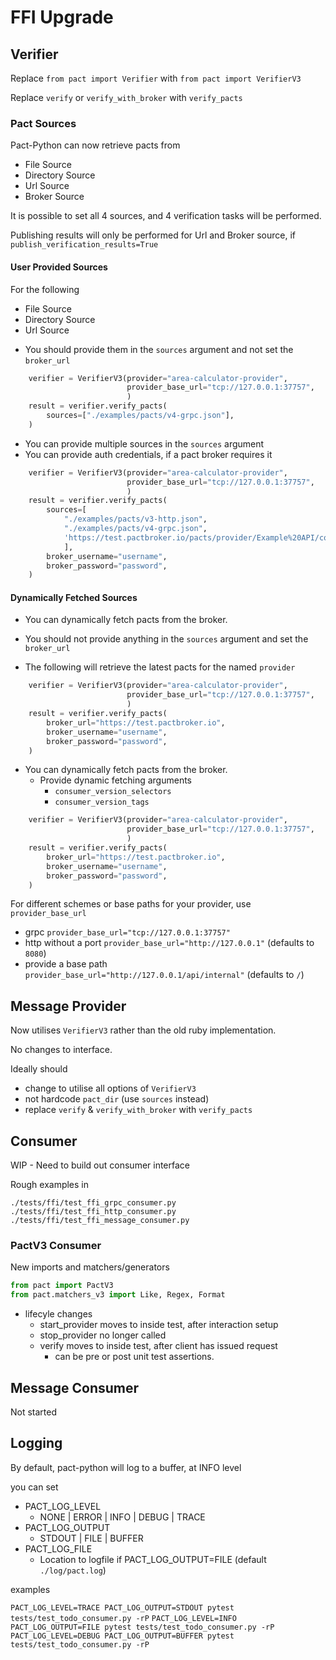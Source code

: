 # FFI Upgrade

## Verifier

Replace `from pact import Verifier`
with `from pact import VerifierV3`

Replace `verify` or `verify_with_broker`
with `verify_pacts`

### Pact Sources

Pact-Python can now retrieve pacts from

- File Source
- Directory Source
- Url Source
- Broker Source

It is possible to set all 4 sources, and 4 verification tasks will be performed.

Publishing results will only be performed for Url and Broker source, if `publish_verification_results=True`

#### User Provided Sources

For the following

- File Source
- Directory Source
- Url Source

* You should provide them in the `sources` argument and not set the `broker_url`

```python
    verifier = VerifierV3(provider="area-calculator-provider",
                          provider_base_url="tcp://127.0.0.1:37757",
                          )
    result = verifier.verify_pacts(
        sources=["./examples/pacts/v4-grpc.json"],
    )
```

- You can provide multiple sources in the `sources` argument
- You can provide auth credentials, if a pact broker requires it

```python
    verifier = VerifierV3(provider="area-calculator-provider",
                          provider_base_url="tcp://127.0.0.1:37757",
                          )
    result = verifier.verify_pacts(
        sources=[
            "./examples/pacts/v3-http.json",
            "./examples/pacts/v4-grpc.json",
            'https://test.pactbroker.io/pacts/provider/Example%20API/consumer/Example%20App/latest'
            ],
        broker_username="username",
        broker_password="password",
    )
```

#### Dynamically Fetched Sources

- You can dynamically fetch pacts from the broker.
- You should not provide anything in the `sources` argument and set the `broker_url`

- The following will retrieve the latest pacts for the named `provider`

```python
    verifier = VerifierV3(provider="area-calculator-provider",
                          provider_base_url="tcp://127.0.0.1:37757",
                          )
    result = verifier.verify_pacts(
        broker_url="https://test.pactbroker.io",
        broker_username="username",
        broker_password="password",
    )
```

- You can dynamically fetch pacts from the broker.
  - Provide dynamic fetching arguments
    - `consumer_version_selectors`
    - `consumer_version_tags`

```python
    verifier = VerifierV3(provider="area-calculator-provider",
                          provider_base_url="tcp://127.0.0.1:37757",
                          )
    result = verifier.verify_pacts(
        broker_url="https://test.pactbroker.io",
        broker_username="username",
        broker_password="password",
    )
```

For different schemes or base paths for your provider, use `provider_base_url`

- grpc `provider_base_url="tcp://127.0.0.1:37757"`
- http without a port `provider_base_url="http://127.0.0.1"` (defaults to `8080`)
- provide a base path `provider_base_url="http://127.0.0.1/api/internal"` (defaults to `/`)

## Message Provider

Now utilises `VerifierV3` rather than the old ruby implementation.

No changes to interface.

Ideally should

- change to utilise all options of `VerifierV3`
- not hardcode `pact_dir` (use `sources` instead)
- replace `verify` & `verify_with_broker` with `verify_pacts`

## Consumer

WIP - Need to build out consumer interface

Rough examples in

`./tests/ffi/test_ffi_grpc_consumer.py`
`./tests/ffi/test_ffi_http_consumer.py`
`./tests/ffi/test_ffi_message_consumer.py`

### PactV3 Consumer

New imports and matchers/generators

```python
from pact import PactV3
from pact.matchers_v3 import Like, Regex, Format
```

* lifecyle changes
  * start_provider moves to inside test, after interaction setup
  * stop_provider no longer called
  * verify moves to inside test, after client has issued request
    * can be pre or post unit test assertions.

## Message Consumer

Not started

## Logging

By default, pact-python will log to a buffer, at INFO level

you can set

- PACT_LOG_LEVEL
  - NONE | ERROR | INFO | DEBUG | TRACE
- PACT_LOG_OUTPUT
  - STDOUT | FILE | BUFFER
- PACT_LOG_FILE
  - Location to logfile if PACT_LOG_OUTPUT=FILE (default `./log/pact.log`)

examples

`PACT_LOG_LEVEL=TRACE PACT_LOG_OUTPUT=STDOUT pytest tests/test_todo_consumer.py -rP`
`PACT_LOG_LEVEL=INFO PACT_LOG_OUTPUT=FILE pytest tests/test_todo_consumer.py -rP`
`PACT_LOG_LEVEL=DEBUG PACT_LOG_OUTPUT=BUFFER pytest tests/test_todo_consumer.py -rP`
